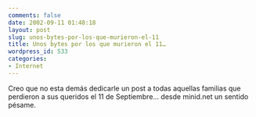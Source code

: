 ```yaml
---
comments: false
date: 2002-09-11 01:48:18
layout: post
slug: unos-bytes-por-los-que-murieron-el-11
title: Unos bytes por los que murieron el 11…
wordpress_id: 533
categories:
- Internet
---
```


Creo que no esta demás dedicarle un post a todas aquellas familias que perdieron a sus queridos el 11 de Septiembre… desde minid.net un sentido pésame.




 
